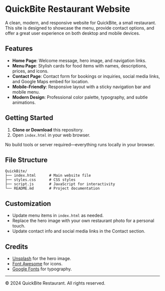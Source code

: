 # QuickBite Restaurant Website

A clean, modern, and responsive website for QuickBite, a small restaurant. This site is designed to showcase the menu, provide contact options, and offer a great user experience on both desktop and mobile devices.

## Features

- **Home Page**: Welcome message, hero image, and navigation links.
- **Menu Page**: Stylish cards for food items with names, descriptions, prices, and icons.
- **Contact Page**: Contact form for bookings or inquiries, social media links, and Google Maps embed for location.
- **Mobile-Friendly**: Responsive layout with a sticky navigation bar and mobile menu.
- **Modern Design**: Professional color palette, typography, and subtle animations.

## Getting Started

1. **Clone or Download** this repository.
2. Open `index.html` in your web browser.

No build tools or server required—everything runs locally in your browser.

## File Structure

```
QuickBite/
├── index.html      # Main website file
├── styles.css      # CSS styles
├── script.js       # JavaScript for interactivity
└── README.md       # Project documentation
```

## Customization
- Update menu items in `index.html` as needed.
- Replace the hero image with your own restaurant photo for a personal touch.
- Update contact info and social media links in the Contact section.

## Credits
- [Unsplash](https://unsplash.com/) for the hero image.
- [Font Awesome](https://fontawesome.com/) for icons.
- [Google Fonts](https://fonts.google.com/) for typography.

---

&copy; 2024 QuickBite Restaurant. All rights reserved. 